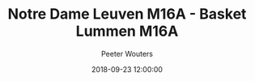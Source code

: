 ---
layout: album
title: Notre Dame Leuven M16A - Basket Lummen M16A
description: Wedstrijd tussen Notre Dame Leuven M16A en Basket Lummen M16A op 23 September 2018
date: 2018-09-23 12:00:00
cover: /albums/2018-09-23-Notre-Dame-Leuven-M16A-Basket-Lummen-M16A/thumbnails/DSC_0208.JPG
author: Peeter Wouters
archived: true
pagination: 
  enabled: true
  images: true
  imageLayout: image
  itemsPerPage: 64
---
